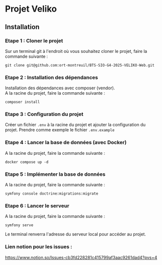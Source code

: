 # Projet Veliko

## Installation

### Etape 1 : Cloner le projet

Sur un terminal git à l'endroit où vous souhaitez cloner le projet, faire la commande suivante  :

```
git clone git@github.com:ort-montreuil/BTS-SIO-G4-2025-VELIKO-Web.git
```

### Etape 2 : Installation des dépendances

Installation des dépendances avec composer (vendor).  
A la racine du projet, faire la commande suivante :
```
composer install
```

### Etape 3 : Configuration du projet

Créer un fichier `.env` à la racine du projet et ajouter la configuration du projet.
Prendre comme exemple le fichier `.env.example`

### Etape 4 : Lancer la base de données (avec Docker)

A la racine du projet, faire la commande suivante :
```
docker compose up -d
```
### Etape 5 : Implémenter la base de données

A la racine du projet, faire la commande suivante :
```
symfony console doctrine:migrations:migrate
```
### Etape 6 : Lancer le serveur

A la racine du projet, faire la commande suivante :
```
symfony serve
```
Le terminal renverra l'adresse du serveur local pour accéder au projet.


### Lien notion pour les issues :
https://www.notion.so/Issues-cb3fd228281c415799af3aac9261dad4?pvs=4
